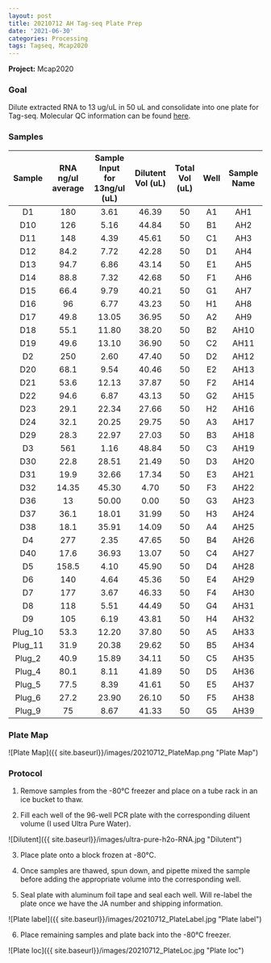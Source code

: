 ```yaml
---
layout: post
title: 20210712 AH Tag-seq Plate Prep
date: '2021-06-30'
categories: Processing
tags: Tagseq, Mcap2020
---
```


**Project:** Mcap2020

### Goal

Dilute extracted RNA to 13 ug/uL in 50 uL and consolidate into one plate for Tag-seq. Molecular QC information can be found [here](https://docs.google.com/spreadsheets/d/1bLsWHy7dzJcp06hSLESLgp66e4YscQf4IkLxQdHO2Ss/edit#gid=1053192266).

### Samples

|  Sample | RNA ng/ul average | Sample Input for 13ng/ul (uL) | Dilutent Vol (uL) | Total Vol (uL) | Well  | Sample Name |
|:-------:|:-----------------:|:-----------------------------:|:-----------------:|:--------------:|:-----:|:-----------:|
|    D1   |        180        |              3.61             |       46.39       |       50       |   A1  |     AH1     |
|   D10   |        126        |              5.16             |       44.84       |       50       |   B1  |     AH2     |
|   D11   |        148        |              4.39             |       45.61       |       50       |   C1  |     AH3     |
|   D12   |        84.2       |              7.72             |       42.28       |       50       |   D1  |     AH4     |
|   D13   |        94.7       |              6.86             |       43.14       |       50       |   E1  |     AH5     |
|   D14   |        88.8       |              7.32             |       42.68       |       50       |   F1  |     AH6     |
|   D15   |        66.4       |              9.79             |       40.21       |       50       |   G1  |     AH7     |
|   D16   |         96        |              6.77             |       43.23       |       50       |   H1  |     AH8     |
|   D17   |        49.8       |             13.05             |       36.95       |       50       |   A2  |     AH9     |
|   D18   |        55.1       |             11.80             |       38.20       |       50       |   B2  |     AH10    |
|   D19   |        49.6       |             13.10             |       36.90       |       50       |   C2  |     AH11    |
|    D2   |        250        |              2.60             |       47.40       |       50       |   D2  |     AH12    |
|   D20   |        68.1       |              9.54             |       40.46       |       50       |   E2  |     AH13    |
|   D21   |        53.6       |             12.13             |       37.87       |       50       |   F2  |     AH14    |
|   D22   |        94.6       |              6.87             |       43.13       |       50       |   G2  |     AH15    |
|   D23   |        29.1       |             22.34             |       27.66       |       50       |   H2  |     AH16    |
|   D24   |        32.1       |             20.25             |       29.75       |       50       |   A3  |     AH17    |
|   D29   |        28.3       |             22.97             |       27.03       |       50       |   B3  |     AH18    |
|   D3    |        561        |              1.16             |       48.84       |       50       |   C3  |     AH19    |
|   D30   |        22.8       |             28.51             |       21.49       |       50       |   D3  |     AH20    |
|   D31   |        19.9       |             32.66             |       17.34       |       50       |   E3  |     AH21    |
|   D32   |       14.35       |             45.30             |        4.70       |       50       |   F3  |     AH22    |
|   D36   |         13        |             50.00             |        0.00       |       50       |   G3  |     AH23    |
|   D37   |        36.1       |             18.01             |       31.99       |       50       |   H3  |     AH24    |
|   D38   |        18.1       |             35.91             |       14.09       |       50       |   A4  |     AH25    |
|    D4   |        277        |              2.35             |       47.65       |       50       |   B4  |     AH26    |
|   D40   |        17.6       |             36.93             |       13.07       |       50       |   C4  |     AH27    |
|    D5   |       158.5       |              4.10             |       45.90       |       50       |   D4  |     AH28    |
|    D6   |        140        |              4.64             |       45.36       |       50       |   E4  |     AH29    |
|    D7   |        177        |              3.67             |       46.33       |       50       |   F4  |     AH30    |
|    D8   |        118        |              5.51             |       44.49       |       50       |   G4  |     AH31    |
|    D9   |        105        |              6.19             |       43.81       |       50       |   H4  |     AH32    |
| Plug_10 |        53.3       |             12.20             |       37.80       |       50       |   A5  |     AH33    |
| Plug_11 |        31.9       |             20.38             |       29.62       |       50       |   B5  |     AH34    |
|  Plug_2 |        40.9       |             15.89             |       34.11       |       50       |   C5  |     AH35    |
|  Plug_4 |        80.1       |              8.11             |       41.89       |       50       |   D5  |     AH36    |
|  Plug_5 |        77.5       |              8.39             |       41.61       |       50       |   E5  |     AH37    |
|  Plug_6 |        27.2       |             23.90             |       26.10       |       50       |   F5  |     AH38    |
|  Plug_9 |         75        |              8.67             |       41.33       |       50       |   G5  |     AH39    |

### Plate Map

![Plate Map]({{ site.baseurl}}/images/20210712_PlateMap.png "Plate Map")

### Protocol

1) Remove samples from the -80&deg;C freezer and place on a tube rack in an ice bucket to thaw.

2) Fill each well of the 96-well PCR plate with the corresponding diluent volume (I used Ultra Pure Water).

![Dilutent]({{ site.baseurl}}/images/ultra-pure-h2o-RNA.jpg "Dilutent")

3) Place plate onto a block frozen at -80&deg;C.

4) Once samples are thawed, spun down, and pipette mixed the sample before adding the appropriate volume into the corresponding well.

5) Seal plate with aluminum foil tape and seal each well. Will re-label the plate once we have the JA number and shipping information.

![Plate label]({{ site.baseurl}}/images/20210712_PlateLabel.jpg "Plate label")

6) Place remaining samples and plate back into the -80&deg;C freezer.

![Plate loc]({{ site.baseurl}}/images/20210712_PlateLoc.jpg "Plate loc")
